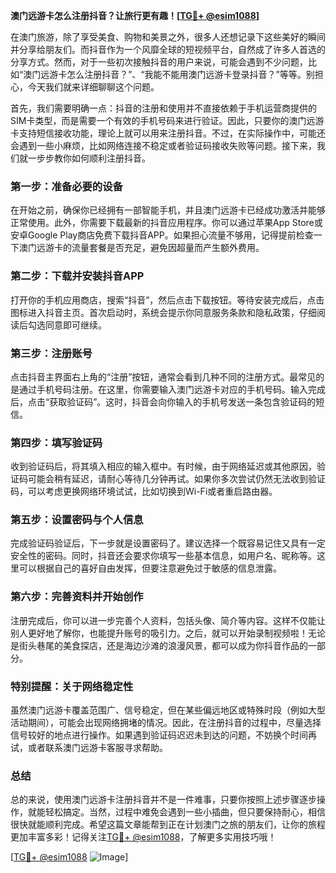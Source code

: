 **澳门远游卡怎么注册抖音？让旅行更有趣！[[TG💪+ @esim1088](https://t.me/s/esim1088)]**

在澳门旅游，除了享受美食、购物和美景之外，很多人还想记录下这些美好的瞬间并分享给朋友们。而抖音作为一个风靡全球的短视频平台，自然成了许多人首选的分享方式。然而，对于一些初次接触抖音的用户来说，可能会遇到不少问题，比如“澳门远游卡怎么注册抖音？”、“我能不能用澳门远游卡登录抖音？”等等。别担心，今天我们就来详细聊聊这个问题。

首先，我们需要明确一点：抖音的注册和使用并不直接依赖于手机运营商提供的SIM卡类型，而是需要一个有效的手机号码来进行验证。因此，只要你的澳门远游卡支持短信接收功能，理论上就可以用来注册抖音。不过，在实际操作中，可能还会遇到一些小麻烦，比如网络连接不稳定或者验证码接收失败等问题。接下来，我们就一步步教你如何顺利注册抖音。

### **第一步：准备必要的设备**
在开始之前，确保你已经拥有一部智能手机，并且澳门远游卡已经成功激活并能够正常使用。此外，你需要下载最新的抖音应用程序。你可以通过苹果App Store或安卓Google Play商店免费下载抖音APP。如果担心流量不够用，记得提前检查一下澳门远游卡的流量套餐是否充足，避免因超量而产生额外费用。

### **第二步：下载并安装抖音APP**
打开你的手机应用商店，搜索“抖音”，然后点击下载按钮。等待安装完成后，点击图标进入抖音主页。首次启动时，系统会提示你同意服务条款和隐私政策，仔细阅读后勾选同意即可继续。

### **第三步：注册账号**
点击抖音主界面右上角的“注册”按钮，通常会看到几种不同的注册方式。最常见的是通过手机号码注册。在这里，你需要输入澳门远游卡对应的手机号码。输入完成后，点击“获取验证码”。这时，抖音会向你输入的手机号发送一条包含验证码的短信。

### **第四步：填写验证码**
收到验证码后，将其填入相应的输入框中。有时候，由于网络延迟或其他原因，验证码可能会稍有延迟，请耐心等待几分钟再试。如果你多次尝试仍然无法收到验证码，可以考虑更换网络环境试试，比如切换到Wi-Fi或者重启路由器。

### **第五步：设置密码与个人信息**
完成验证码验证后，下一步就是设置密码了。建议选择一个既容易记住又具有一定安全性的密码。同时，抖音还会要求你填写一些基本信息，如用户名、昵称等。这里可以根据自己的喜好自由发挥，但要注意避免过于敏感的信息泄露。

### **第六步：完善资料并开始创作**
注册完成后，你可以进一步完善个人资料，包括头像、简介等内容。这样不仅能让别人更好地了解你，也能提升账号的吸引力。之后，就可以开始录制视频啦！无论是街头巷尾的美食探店，还是海边沙滩的浪漫风景，都可以成为你抖音作品的一部分。

### **特别提醒：关于网络稳定性**
虽然澳门远游卡覆盖范围广、信号稳定，但在某些偏远地区或特殊时段（例如大型活动期间），可能会出现网络拥堵的情况。因此，在注册抖音的过程中，尽量选择信号较好的地点进行操作。如果遇到验证码迟迟未到达的问题，不妨换个时间再试，或者联系澳门远游卡客服寻求帮助。

### **总结**
总的来说，使用澳门远游卡注册抖音并不是一件难事，只要你按照上述步骤逐步操作，就能轻松搞定。当然，过程中难免会遇到一些小插曲，但只要保持耐心，相信很快就能顺利完成。希望这篇文章能帮到正在计划澳门之旅的朋友们，让你的旅程更加丰富多彩！记得关注[TG💪+ @esim1088](https://t.me/s/esim1088)，了解更多实用技巧哦！

[[TG💪+ @esim1088](https://t.me/s/esim1088) ![Image](https://i.postimg.cc/4NQfJmqS/Snipaste-2025-05-13-00-14-12.png)]
